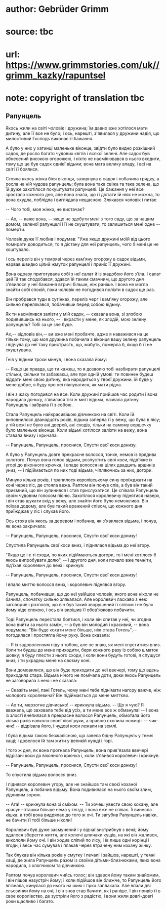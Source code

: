 # author: Gebrüder Grimm
# source: tbc
# url: https://www.grimmstories.com/uk//grimm_kazky/rapuntsel
# note: copyright of translation tbc

## Рапунцель 

Якось жили на світі чоловік і дружина; їм давно вже хотілося мати
дитину, але її все не було; і ось, нарешті, з'явилася у дружини надія,
що милостивий Господь виконає її бажання.

А було у них у хатинці маленьке віконце, звідти було видно розкішний
садок, де росло багато чудових квітів і всякої зелені. Але садок був
обнесений високою огорожею, і ніхто не насмілювався в нього входити,
тому що це був садок однієї відьми; вона мата велику владу, і всі на
світі її боялися.

Стояла якось жінка біля віконця, зазирнула в садок і побачила грядку, а
росла на ній чудова рапунцель; була вона така свіжа та така зелена, що
їй дуже захотілося покуштувати рапунцелі. Це бажання у неї все зростало
кожного дня, але вона знала, що її дістати їй ніяк не можна, то вона
схудла, поблідла і виглядала нещасною. Злякався чоловік і питає:

-- Чого тобі, моя жінко, не вистачає?

-- Ах, -- каже вона, -- якщо не здобути мені з того саду, що за нашим
домом, зеленої рапунцелі і її не скуштувати, то залишиться мені одне --
померти.

Чоловік дуже її любив і подумав: "Уже якщо дружині моїй від цього
помирати доводиться, то я дістану для неї рапунцель, чого б мені це не
коштувало.

І ось переліз він у темряві через кам'яну огорожу в садок відьми,
нарвав швидко цілий жмуток рапунцелі і приніс її дружині.

Вона одразу приготувала собі з неї салат й із жадобою його з'їла. І
салат цей їй так сподобався, здався їй таким смачним, що другого дня
з'явилося у неї бажання втричі більше,
ніж раніше. І вона не могла знайти собі спокій, поки чоловік не
погодився полізти в садок ще раз.

Він пробрався туди в сутінках, переліз черг і кам'яну огорожу, але
сильно перелякався, побачивши перед собою відьму.

Як ти насмілився залізти у мій садок, -- сказала вона, зі злобою
подивившись на нього, -- і вкрасти у мене, як злодій, мою зелену
рапунцель? Тобі за це зле буде.

Ах,-- відповів він,-- ви вже мені пробачте, адже я наважився на це
тільки тому, що моя дружина побачила з віконця вашу зелену рапунцель і
відчула до неї таку пристрасть, що, мабуть, померла б, якщо б її не
скуштувала.

Гнів у відьми трохи минув, і вона сказала йому:

-- Якщо це правда, що ти кажеш, то я дозволю тобі назбирати рапунцелі
стільки, скільки ти забажаєш, але при одній умові: ти повинен будеш
віддати мені свою дитину, яка народиться у твоєї дружини. їй буде у мене
добре, я буду про неї піклуватися, як мати рідна.

І він з жаху погодився на все. Коли дружині прийшов час родити і вона
народила доньку, з'явилася тієї ж миті відьма, назвала дитину Рапунцель
і забрала її з собою.

Стала Рапунцель найкрасивішою дівчинкою на світі. Коли їй виповнилося
дванадцять років, відьма заперла її у вежу, що була в лісу; у тій вежі
не було ані дверей, ані сходів, тільки на самому вершечку було маленьке
віконце. Коли відьмі хотілося залізти на вежу, вона ставала внизу і
кричала:

-- Рапунцель, Рапунцель, проснися, Спусти свої коси донизу.

А було у Рапунцель довге прекрасне волосся, тонке, немов із прядива
золотого. Почує вона голос відьми, розпустить свої коси, підв'яже їх
угорі до віконного крючка, і впаде волосся на цілих двадцять аршинів
униз, -- і підіймається по них тоді відьма, чіпляючись за них, догори.

Минуло кілька років, і трапилося королівському сину проїжджати на коні
через ліс, де стояла вежа. Раптом він почув спів, а був він такий
приємний, що він зупинився і став прислухатися. Це співала Рапунцель
своїм чудовим голосом пісню. Захотілося королевичу піднятися наверх, і
він став шукати вхід у вежу, але знайти його було неможливо. Він поїхав
додому, але був такий вражений співом, що кожного дня приїжджав у ліс і
слухав його.

Ось стояв він якось за деревом і побачив, як з'явилася відьма, і почув,
як вона закричала:

-- Рапунцель, Рапунцель, проснися, Спусти свої коси донизу!

Спустила Рапунцель свої коси вниз, і піднялася відьма до неї вгору.

"Якщо це і є ті сходи, по яких підіймаються догори, то і мені хотілося
б якось випробувати долю", -- і другого дня, коли почало вже темніти,
під'їхав королевич до вежі і крикнув:

-- Рапунцель, Рапунцель, проснися, Спусти свої коси донизу!

І впало миттю волосся вниз, і королевич піднявся вгору.

Рапунцель, побачивши, що до неї увійшов чоловік, якого вона ніколи не
бачила, спочатку сильно злякалася. Але королевич ласкаво з нею заговорив
і розповів, що він був такий зворушений її співом і не було йому ніде
спокою, і ось він вирішив її обов'язково побачити.

Тоді Рапунцель перестала боятися, і коли він спитав у неї, чи згодна
вона вийти за нього заміж, -- а був він молодий і красивий, -- вона
подумала: "Він буде кохати мене більше, ніж стара Готель",--
погодилася і простягла йому руку. Вона сказала:

-- Я із задоволенням піду з тобою, але не знаю, як мені спуститися вниз.
Коли ти будеш до мене приходити, бери кожного разу із собою шматок
шовку; я буду плести з нього сходи, і коли вони будуть готові, я спущуся
вниз, і ти украдеш мене на своєму коні.

Вони домовилися, що він буде приходити до неї ввечері, тому що вдень
приходила стара. Відьма нічого не помічала доти, доки якось Рапунцель не
заговорила з нею і не сказала:

-- Скажіть мені, пані Готель, чому мені тебе піднімати нагору важче, ніж
молодого королевича? Він підіймається до мене миттєво.

-- Ах ти, мерзотне дівчисько! -- крикнула відьма. -- Що я чую? Я
вважала, що заховала тебе від усіх, а ти мене все ж обманула! -- І вона
із злості вчепилася в прекрасне волосся Рапунцель, обмотала його кілька
разів навколо своєї лівої руки, а правою схопила ножиці і -- чик-чик! --
відрізала його, і чудові коси лежали на землі.

І була відьма такою безжалісною, що завела бідну Рапунцель у темні хащі;
і довелося їй там жити у великій нужді і горі.

І того ж дня, як вона прогнала Рапунцель, вона прив'язала ввечері
відрізані коси до віконного крючка і, коли з'явився королевич і
крикнув:

-- Рапунцель, Рапунцель, проснися, Спусти свої коси донизу!

То спустила відьма волосся вниз.

І піднявся королевич угору, але не знайшов там своєї коханої Рапунцель,
а побачив відьму. Вона подивилася на нього своїм злим, уїдливим зором.

-- Ага! -- крикнула вона зі сміхом. -- Ти хочеш увести свою кохану, але
красуні-пташки більше нема у гнізді, і вона вже не співає. Її винесла
кішка, а тобі вона видряпає до того ж очі. Ти загубив Рапунцель навіки,
не бачити її тобі більше ніколи!

Королевич був дуже засмучений і у відчаї вистрибнув з вежі; йому вдалося
зберегти життя, але колючі шпичаки кущів, на які він жалився, викололи
йому очі. І він ходив сліпий по лісу, і їв лише одні корінці і ягоди, і
весь час сумував і плакав через втрачену ним кохану жінку.

Так блукав він кілька років у смутку і печалі і зайшов, нарешті, у темні
хащі, де жила Рапунцель разом із своїми дітьми-близнюками, яких вона
народила, з хлопчиком та дівчинкою.

Раптом почув королевич чийсь голос; він здався йому таким знайомим, і
він пішов назустріч йому; і коли підійшов він ближче, то Рапунцель його
впізнала, кинулася до нього на шию і гірко заплакала. Але впали дві
сльозинки йому на очі, і він знов став бачити, як і раніше. І він привів
її в своє королівство, де зустріли його з радістю, і вони жили
довгі-довгі роки щасливо і багато.
